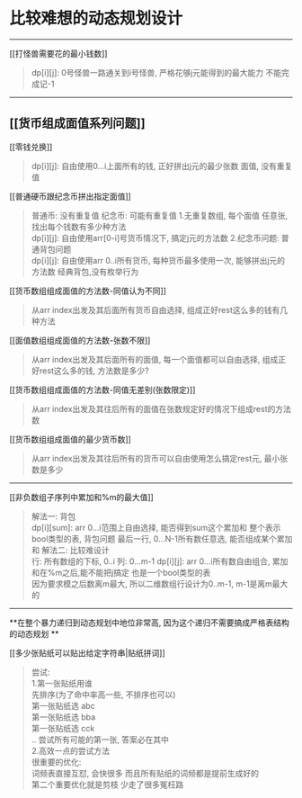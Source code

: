 # 比较难想的动态规划设计


---


[[打怪兽需要花的最小钱数]]  
>dp[i][j]: 0号怪兽一路通关到i号怪兽, 严格花够j元能得到的最大能力
不能完成记-1

---

## [[货币组成面值系列问题]]   

[[零钱兑换]]    
>dp[i][j]: 自由使用0...i上面所有的钱, 正好拼出j元的最少张数
>面值, 没有重复值


[[普通硬币跟纪念币拼出指定面值]]    
>普通币: 没有重复值
>纪念币: 可能有重复值
>1.无重复数组, 每个面值 任意张, 找出每个钱数有多少种方法  
>dp[i][j]: 自由使用arr[0-i]号货币情况下, 搞定j元的方法数
>2.纪念币问题: 普通背包问题  
>dp[i][j]: 自由使用arr 0..i所有货币, 每种货币最多使用一次, 能够拼出j元的方法数
>经典背包,没有枚举行为


[[货币数组组成面值的方法数-同值认为不同]]     
>从arr index出发及其后面所有货币自由选择, 组成正好rest这么多的钱有几种方法   

[[面值数组组成面值的方法数-张数不限]]   
>从arr index出发及其后面所有的面值, 每一个面值都可以自由选择, 组成正好rest这么多的钱, 方法数是多少?   

[[货币数组组成面值的方法数-同值无差别(张数限定)]]   
>从arr index出发及其往后所有的面值在张数规定好的情况下组成rest的方法数     

[[货币数组组成面值的最少货币数]]   
>从arr index出发及其往后所有的货币可以自由使用怎么搞定rest元, 最小张数是多少   



---

[[非负数组子序列中累加和%m的最大值]]
>解法一: 背包  
>dp[i][sum]: arr 0...i范围上自由选择, 能否得到sum这个累加和
整个表示bool类型的表, 背包问题
最后一行, 0...N-1所有数任意选, 能否组成某个累加和
>解法二: 比较难设计  
>行: 所有数组的下标, 0..i
列: 0...m-1
dp[i][j]: arr 0...i所有数自由组合, 累加和在%m之后,能不能把j搞定
也是一个bool类型的表  
因为要求模之后数离m最大, 所以二维数组行设计为0..m-1, m-1是离m最大的


---

**在整个暴力递归到动态规划中地位非常高, 因为这个递归不需要搞成严格表结构的动态规划
**

[[多少张贴纸可以贴出给定字符串|贴纸拼词]]
> 尝试:   
1.第一张贴纸用谁     
先排序(为了命中率高一些, 不排序也可以)   
第一张贴纸选 abc   
第一张贴纸选 bba   
第一张贴纸选 cck   
..
尝试所有可能的第一张, 答案必在其中   
2.高效一点的尝试方法  
很重要的优化:  
词频表直接互怼, 会快很多 而且所有贴纸的词频都是提前生成好的   
第二个重要优化就是剪枝  少走了很多冤枉路  